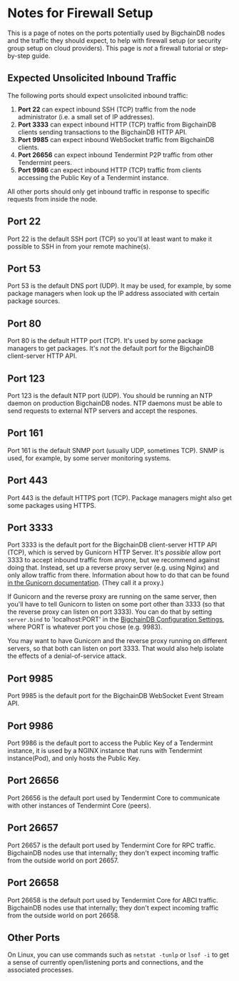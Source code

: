 <!---
Copyright © 2020 Interplanetary Database Association e.V.,
BigchainDB and IPDB software contributors.
SPDX-License-Identifier: (Apache-2.0 AND CC-BY-4.0)
Code is Apache-2.0 and docs are CC-BY-4.0
--->

# Notes for Firewall Setup

This is a page of notes on the ports potentially used by BigchainDB nodes and the traffic they should expect, to help with firewall setup (or security group setup on cloud providers). This page is _not_ a firewall tutorial or step-by-step guide.

## Expected Unsolicited Inbound Traffic

The following ports should expect unsolicited inbound traffic:

1. **Port 22** can expect inbound SSH (TCP) traffic from the node administrator (i.e. a small set of IP addresses).
1. **Port 3333** can expect inbound HTTP (TCP) traffic from BigchainDB clients sending transactions to the BigchainDB HTTP API.
1. **Port 9985** can expect inbound WebSocket traffic from BigchainDB clients.
1. **Port 26656** can expect inbound Tendermint P2P traffic from other Tendermint peers.
1. **Port 9986** can expect inbound HTTP (TCP) traffic from clients accessing the Public Key of a Tendermint instance.

All other ports should only get inbound traffic in response to specific requests from inside the node.

## Port 22

Port 22 is the default SSH port (TCP) so you'll at least want to make it possible to SSH in from your remote machine(s).

## Port 53

Port 53 is the default DNS port (UDP). It may be used, for example, by some package managers when look up the IP address associated with certain package sources.

## Port 80

Port 80 is the default HTTP port (TCP). It's used by some package managers to get packages. It's _not_ the default port for the BigchainDB client-server HTTP API.

## Port 123

Port 123 is the default NTP port (UDP). You should be running an NTP daemon on production BigchainDB nodes. NTP daemons must be able to send requests to external NTP servers and accept the respones.

## Port 161

Port 161 is the default SNMP port (usually UDP, sometimes TCP). SNMP is used, for example, by some server monitoring systems.

## Port 443

Port 443 is the default HTTPS port (TCP). Package managers might also get some packages using HTTPS.

## Port 3333

Port 3333 is the default port for the BigchainDB client-server HTTP API (TCP), which is served by Gunicorn HTTP Server. It's _possible_ allow port 3333 to accept inbound traffic from anyone, but we recommend against doing that. Instead, set up a reverse proxy server (e.g. using Nginx) and only allow traffic from there. Information about how to do that can be found [in the Gunicorn documentation](http://docs.gunicorn.org/en/stable/deploy.html). (They call it a proxy.)

If Gunicorn and the reverse proxy are running on the same server, then you'll have to tell Gunicorn to listen on some port other than 3333 (so that the reverse proxy can listen on port 3333). You can do that by setting `server.bind` to 'localhost:PORT' in the [BigchainDB Configuration Settings](../../installation/node-setup/configuration), where PORT is whatever port you chose (e.g. 9983).

You may want to have Gunicorn and the reverse proxy running on different servers, so that both can listen on port 3333. That would also help isolate the effects of a denial-of-service attack.

## Port 9985

Port 9985 is the default port for the BigchainDB WebSocket Event Stream API.

## Port 9986

Port 9986 is the default port to access the Public Key of a Tendermint instance, it is used by a NGINX instance
that runs with Tendermint instance(Pod), and only hosts the Public Key.

## Port 26656

Port 26656 is the default port used by Tendermint Core to communicate with other instances of Tendermint Core (peers).

## Port 26657

Port 26657 is the default port used by Tendermint Core for RPC traffic. BigchainDB nodes use that internally; they don't expect incoming traffic from the outside world on port 26657.

## Port 26658

Port 26658 is the default port used by Tendermint Core for ABCI traffic. BigchainDB nodes use that internally; they don't expect incoming traffic from the outside world on port 26658.

## Other Ports

On Linux, you can use commands such as `netstat -tunlp` or `lsof -i` to get a sense of currently open/listening ports and connections, and the associated processes. 
